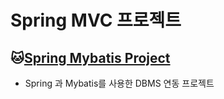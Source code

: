 # Spring MVC 프로젝트

## :cat:[Spring Mybatis Project](https://github.com/junyeongchang/Biz_2022_505_Spring/tree/master/SpMVC003_SchoolV5)
* Spring 과 Mybatis를 사용한 DBMS 연동 프로젝트
